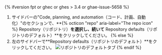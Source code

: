 {% ifversion fpt or ghec or ghes > 3.4 or ghae-issue-5658 %}
1. サイドバーの"Code, planning, and automation（コード、計画、自動化）"のセクションで、**{% octicon "repo" aria-label="The repo icon" %} Repository（リポジトリ）**を選択し、続いて** Repository defaults（リポジトリのデフォルト）**をクリックしてください。
{% else %}
1. 左のサイドバーで**Repository defaults（リポジトリのデフォルト）**をクリックしてください。 ![リポジトリのデフォルトタブ](/assets/images/help/organizations/repo-defaults-tab.png)
{% endif %}
